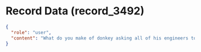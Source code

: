 # Record Data (record_3492)

```json
{
  "role": "user",
  "content": "What do you make of donkey asking all of his engineers to fill root cause analysis for all the defects that they handle?\n"
}
```

